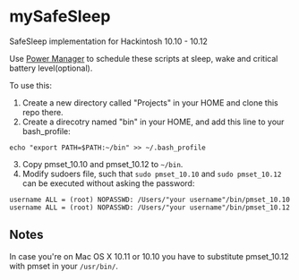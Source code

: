 # mySafeSleep
SafeSleep implementation for Hackintosh 10.10 - 10.12

Use [Power Manager](https://www.dssw.co.uk/powermanager/) to schedule these scripts at sleep, wake and critical battery level(optional).

To use this:
1. Create a new directory called "Projects" in your HOME and clone this repo there.
2. Create a direcotry named "bin" in your HOME, and add this line to your bash_profile:

```
echo "export PATH=$PATH:~/bin" >> ~/.bash_profile
```

3. Copy pmset_10.10 and pmset_10.12 to `~/bin`.
4. Modify sudoers file, such that `sudo pmset_10.10` and `sudo pmset_10.12` can be executed without asking the password:

```
username ALL = (root) NOPASSWD: /Users/"your username"/bin/pmset_10.10
username ALL = (root) NOPASSWD: /Users/"your username"/bin/pmset_10.12
```

## Notes
In case you're on Mac OS X 10.11 or 10.10 you have to substitute pmset_10.12 with pmset in your `/usr/bin/`.
